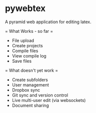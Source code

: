 pywebtex
========

A pyramid web application for editing latex.

= What Works - so far =

- File upload
- Create projects
- Compile files
- View compile log
- Save files


= What doesn't yet work =

- Create subfolders
- User management
- Dropbox sync
- Git sync and version control
- Live multi-user edit (via websockets)
- Document sharing
